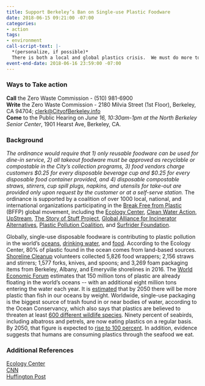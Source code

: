 ```yaml
---
title: Support Berkeley’s Ban on Single-use Plastic Foodware
date: 2018-06-15 09:21:00 -07:00
categories:
- action
tags:
- environment
call-script-text: |-
  *(personalize, if possible)*
  There is both a local and global plastics crisis.  We must do more to remove single-use plastics from the waste stream, and Berkeley should be a leader.  As a consumer and as someone who cares about the oceans, wildlife and the safety of our food and water, I support the proposed Disposable Foodware and Litter Reduction Ordinance.
event-end-date: 2018-06-16 23:59:00 -07:00
---
```


### Ways to Take action
**Call** the Zero Waste Commission - (510) 981-6900  
**Write** the Zero Waste Commission - 2180 Milvia Street (1st Floor), Berkeley, CA 94704; clerk@CityofBerkeley.info  
**Come** to the Public Hearing on *June 16, 10:30am-1pm at the North Berkeley Senior Center*, 1901 Hearst Ave, Berkeley, CA.

### Background
*The ordinance would require that 1) only reusable foodware can be used for dine-in service, 2) all takeout foodware must be approved as recyclable or compostable in the City’s collection programs, 3) food vendors charge customers $0.25 for every disposable beverage cup and $0.25 for every disposable food container provided, and 4) disposable compostable straws, stirrers, cup spill plugs, napkins, and utensils for take-out are provided only upon request by the customer or at a self-serve station.*  The ordinance is supported by a coalition of over 1000 local, national, and international organizations participating in the [Break Free from Plastic](https://www.breakfreefromplastic.org/) (BFFP) global movement, including the [Ecology Center](https://ecologycenter.org/), [Clean Water Action](https://www.cleanwateraction.org/), [UpStream](https://upstreampolicy.org/), [The Story of Stuff Project](https://storyofstuff.org/), [Global Alliance for Incinerator Alternatives](http://www.no-burn.org/), [Plastic Pollution Coalition](http://www.plasticpollutioncoalition.org/), and [Surfrider Foundation](https://www.surfrider.org/).  

Globally, single-use disposable foodware is contributing to plastic pollution in the world’s [oceans](https://www.nytimes.com/2018/03/22/climate/great-pacific-garbage-patch.html), [drinking water](https://www.theguardian.com/environment/2017/sep/06/plastic-fibres-found-tap-water-around-world-study-reveals), and [food](https://www.theguardian.com/lifeandstyle/2017/feb/14/sea-to-plate-plastic-got-into-fish). According to the Ecology Center, 80% of plastic found in the ocean comes from land-based sources. [Shoreline Cleanup](https://www.cityofberkeley.info/shorelinecleanup/) volunteers collected 5,826 food wrappers; 2,156 straws and stirrers; 1,577 forks, knives, and spoons; and 3,269 foam packaging items from Berkeley, Albany, and Emeryville shorelines in 2016. The [World Economic Forum](http://www3.weforum.org/docs/WEF_The_New_Plastics_Economy.pdf) estimates that 150 million tons of plastic are already floating in the world’s oceans -- with an additional eight million tons entering the water each year. It is [estimated](https://www.weforum.org/press/2016/01/more-plastic-than-fish-in-the-ocean-by-2050-report-offers-blueprint-for-change/) that by 2050 there will be more plastic than fish in our oceans by weight.  Worldwide, single-use packaging is the biggest source of trash found in or near bodies of water, according to the Ocean Conservancy, which also says that plastics are believed to threaten at least [600 different wildlife species](http://www.oceanconservancy.org/our-work/marine-debris/2015-data-release/2015-data-release-pdf.pdf). Ninety percent of seabirds, including albatross and petrels, are now eating plastics on a regular basis. By 2050, that figure is expected to [rise to 100 percent](http://news.nationalgeographic.com/2015/09/15092-plastic-seabirds-albatross-australia/).  In addition, evidence suggests that humans are consuming plastics through the seafood we eat.

### Additional References
[Ecology Center](https://ecologycenter.org/blog/press-release-berkeley-legislation-aims-to-curb-use-of-disposable-foodware/)  
[CNN](https://www.cnn.com/2018/03/21/health/ocean-plastic-intl/index.html)  
[Huffington Post](https://www.huffingtonpost.com/entry/plastic-waste-oceans_us_58fed37be4b0c46f0781d426)